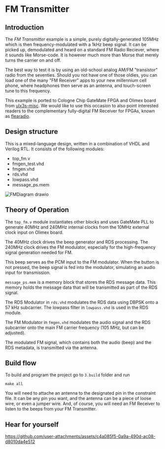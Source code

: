 # FM Transmitter

## Introduction

The _FM Transmitter_ example is a simple, purely digitally-generated 105MHz which is then frequency-modulated with a 1kHz beep signal. It can be picked up, demodulated and heard on a standard FM Radio Reciever, where it sounds like Morse-code. It is however much more than Morse that merely turns the carrier on and off. 

The best way to test it is by using an old-school analog AM/FM "transistor" radio from the seventies. Should you not have one of those oldies, you can load one of the many "FM Receiver" apps to your new millennium cell phone, where headphones then serve as an antenna, and touch-screen tune to this frequency.

This example is ported to Cologne Chip GateMate FPGA and Olimex board from [ulx3s-misc](https://github.com/emard/ulx3s-misc/tree/master/examples/fm). We would like to use this occasion to also point interested readers to the complementary fully-digital FM Receiver for FPGAs, known as [flearadio](https://github.com/emard/flearadio).

## Design structure

This is a mixed-language design, written in a combination of VHDL and Verilog RTL. It consists of the following modules:
* top_fm.v
* fmgen_test.vhd
* fmgen.vhd
* rds.vhd
* lowpass.vhd
* message_ps.mem

![FMDiagram drawio](https://github.com/user-attachments/assets/ad2e45c9-fc60-4333-9a17-b5690751e252)

## Theory of Operation

The `top_fm.v` module instantiates other blocks and uses GateMate PLL to generate 40MHz and 240MHz internal clocks from the 10MHz external clock input on Olimex board. 

The 40MHz clock drives the beep generator and RDS processing. The 240MHz clock drives the FM modulator, especially for the high-frequency signal generation needed for FM.

This beep serves as the PCM input to the FM modulator. When the button is not pressed, the beep signal is fed into the modulator, simulating an audio input for transmission.

`message_ps.mem` is a memory block that stores the RDS message data. This memory holds the message data that will be transmitted as part of the RDS signal. 

The RDS Modulator in `rds.vhd` modulates the RDS data using DBPSK onto a 57 kHz subcarrier. The lowpass filter in `lowpass.vhd` is used in the RDS module.

The FM Modulator in `fmgen.vhd` modulates the audio signal and the RDS subcarrier onto the main FM carrier frequency (105 MHz, but can be adjusted).

The modulated FM signal, which contains both the audio (beep) and the RDS metadata, is transmitted via the antenna. 

## Build flow

To build and program the project go to `3.build` folder and run 
```
make all
```

You will need to attache an antenna to the designated pin in the constraint file. It can be any pin you want, and the antenna can be a piece of loose wire, or even a jumper wire. And, of course, you will need an FM Receiver to listen to the beeps from your FM Transmitter.

## Hear for yourself

https://github.com/user-attachments/assets/c4a085f5-0a9a-490d-ac08-d8010da4e512


